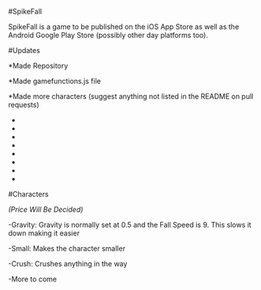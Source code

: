 #SpikeFall

SpikeFall is a game to be published on the iOS App Store as well as the Android Google Play Store (possibly other day platforms too). 

#Updates

*Made Repository

*Made gamefunctions.js file

*Made more characters (suggest anything not listed in the README on pull requests)

-

-

-

-

-

-

-

-

#Characters

*(Price Will Be Decided)*

-Gravity: Gravity is normally set at 0.5 and the Fall Speed is 9. This slows it down making it easier

-Small: Makes the character smaller

-Crush: Crushes anything in the way

-More to come
